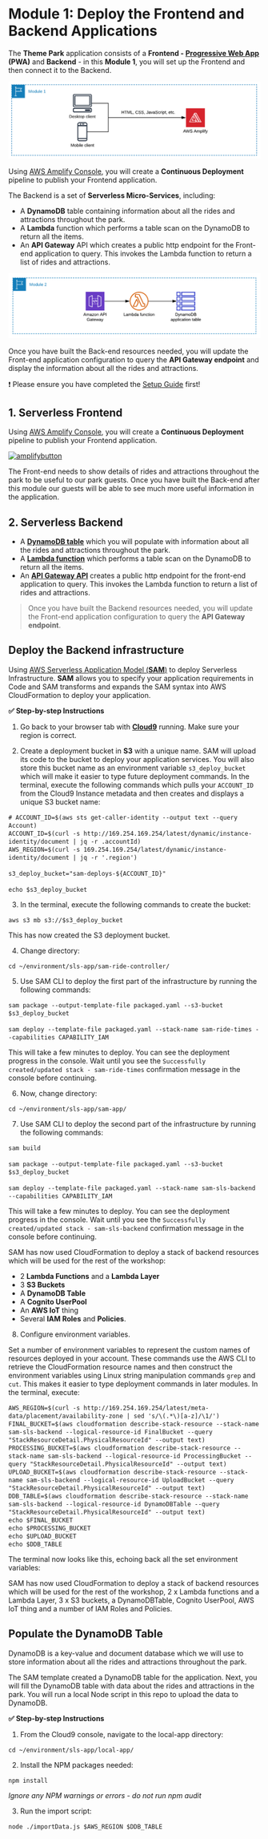 # Module 1: Deploy the Frontend and Backend Applications 

The **Theme Park** application consists of a **Frontend - [Progressive Web App](https://en.wikipedia.org/wiki/Progressive_web_applications) (PWA)** and **Backend** - in this **Module 1**, you will set up the Frontend and then connect it to the Backend.

![Module 1 - Frontend Architecture](./assets/images/module1-arch.png)

Using [AWS Amplify Console](https://aws.amazon.com/amplify/console/), you will create a **Continuous Deployment** pipeline to publish your Frontend application.

The Backend is a set of **Serverless Micro-Services**, including:

* A **DynamoDB** table containing information about all the rides and attractions throughout the park.
* A **Lambda** function which performs a table scan on the DynamoDB to return all the items.
* An **API Gateway** API which creates a public http endpoint for the Front-end application to query. This invokes the Lambda function to return a list of rides and attractions.

![Module 1 - Backend Architecture](./assets/images/module1-backend-arch.png)

Once you have built the Back-end resources needed, you will update the Front-end application configuration to query the **API Gateway endpoint** and display the information about all the rides and attractions.

:heavy_exclamation_mark: Please ensure you have completed the [Setup Guide](https://modern-apps.aws.job4u.io/en/prerequisites/) first!

## 1. Serverless Frontend

Using [AWS Amplify Console](https://aws.amazon.com/amplify/console/), you will create a **Continuous Deployment** pipeline to publish your Frontend application.

[![amplifybutton](https://oneclick.amplifyapp.com/button.svg)](https://ap-southeast-1.console.aws.amazon.com/amplify/home#/deploy?repo=https://github.com/nnthanh101/sls-app)

The Front-end needs to show details of rides and attractions throughout the park to be useful to our park guests. Once you have built the Back-end after this module our guests will be able to see much more useful information in the application.

## 2. Serverless Backend

* A **[DynamoDB table](https://aws.amazon.com/dynamodb/)** which you will populate with information about all the rides and attractions throughout the park.
* A **[Lambda function](https://aws.amazon.com/lambda/)** which performs a table scan on the DynamoDB to return all the items.
* An **[API Gateway API](https://aws.amazon.com/api-gateway/)** creates a public http endpoint for the front-end application to query. This invokes the Lambda function to return a list of rides and attractions.

> Once you have built the Backend resources needed, you will update the Front-end application configuration to query the **API Gateway endpoint**.

## Deploy the Backend infrastructure

Using [AWS Serverless Application Model (**SAM**)](https://aws.amazon.com/serverless/sam/) to deploy Serverless Infrastructure. **SAM** allows you to specify your application requirements in Code and SAM transforms and expands the SAM syntax into AWS CloudFormation to deploy your application. 

**:white_check_mark: Step-by-step Instructions**

1. Go back to your browser tab with [**Cloud9**](https://console.aws.amazon.com/cloud9) running. Make sure your region is correct.

2. Create a deployment bucket in **S3** with a unique name. SAM will upload its code to the bucket to deploy your application services. You will also store this bucket name as an environment variable `s3_deploy_bucket` which will make it easier to type future deployment commands. In the terminal, execute the following commands which pulls your `ACCOUNT_ID` from the Cloud9 Instance metadata and then creates and displays a unique S3 bucket name:
   
```
# ACCOUNT_ID=$(aws sts get-caller-identity --output text --query Account)
ACCOUNT_ID=$(curl -s http://169.254.169.254/latest/dynamic/instance-identity/document | jq -r .accountId)
AWS_REGION=$(curl -s 169.254.169.254/latest/dynamic/instance-identity/document | jq -r '.region')

s3_deploy_bucket="sam-deploys-${ACCOUNT_ID}"

echo $s3_deploy_bucket
```

3. In the terminal, execute the following commands to create the bucket:
```
aws s3 mb s3://$s3_deploy_bucket
```
This has now created the S3 deployment bucket.

4. Change directory:
```
cd ~/environment/sls-app/sam-ride-controller/
```
5. Use SAM CLI to deploy the first part of the infrastructure by running the following commands:
```
sam package --output-template-file packaged.yaml --s3-bucket $s3_deploy_bucket

sam deploy --template-file packaged.yaml --stack-name sam-ride-times --capabilities CAPABILITY_IAM
```

This will take a few minutes to deploy. You can see the deployment progress in the console. Wait until you see the ``Successfully created/updated stack - sam-ride-times`` confirmation message in the console before continuing.

6. Now, change directory:

```
cd ~/environment/sls-app/sam-app/
```
7. Use SAM CLI to deploy the second part of the infrastructure by running the following commands:
```
sam build

sam package --output-template-file packaged.yaml --s3-bucket $s3_deploy_bucket

sam deploy --template-file packaged.yaml --stack-name sam-sls-backend --capabilities CAPABILITY_IAM
```
This will take a few minutes to deploy. You can see the deployment progress in the console. Wait until you see the ``Successfully created/updated stack - sam-sls-backend`` confirmation message in the console before continuing.

SAM has now used CloudFormation to deploy a stack of backend resources which will be used for the rest of the workshop:
- 2 **Lambda Functions** and a **Lambda Layer**
- 3 **S3 Buckets**
- A **DynamoDB Table**
- A **Cognito UserPool**
- An **AWS IoT** thing
- Several **IAM Roles** and **Policies**.

8. Configure environment variables. 
   
Set a number of environment variables to represent the custom names of resources deployed in your account. These commands use the AWS CLI to retrieve the CloudFormation resource names and then construct the environment variables using Linux string manipulation commands ``grep`` and ``cut``. This makes it easier to type deployment commands in later modules. In the terminal, execute:

```console
AWS_REGION=$(curl -s http://169.254.169.254/latest/meta-data/placement/availability-zone | sed 's/\(.*\)[a-z]/\1/')
FINAL_BUCKET=$(aws cloudformation describe-stack-resource --stack-name sam-sls-backend --logical-resource-id FinalBucket --query "StackResourceDetail.PhysicalResourceId" --output text)
PROCESSING_BUCKET=$(aws cloudformation describe-stack-resource --stack-name sam-sls-backend --logical-resource-id ProcessingBucket --query "StackResourceDetail.PhysicalResourceId" --output text)
UPLOAD_BUCKET=$(aws cloudformation describe-stack-resource --stack-name sam-sls-backend --logical-resource-id UploadBucket --query "StackResourceDetail.PhysicalResourceId" --output text)
DDB_TABLE=$(aws cloudformation describe-stack-resource --stack-name sam-sls-backend --logical-resource-id DynamoDBTable --query "StackResourceDetail.PhysicalResourceId" --output text)
echo $FINAL_BUCKET
echo $PROCESSING_BUCKET
echo $UPLOAD_BUCKET
echo $DDB_TABLE
```

The terminal now looks like this, echoing back all the set environment variables:

SAM has now used CloudFormation to deploy a stack of backend resources which will be used for the rest of the workshop, 2 x Lambda functions and a Lambda Layer, 3 x S3 buckets, a DynamoDBTable, Cognito UserPool, AWS IoT thing and a number of IAM Roles and Policies.

## Populate the DynamoDB Table

DynamoDB is a key-value and document database which we will use to store information about all the rides and attractions throughout the park.

The SAM template created a DynamoDB table for the application. Next, you will fill the DynamoDB table with data about the rides and attractions in the park. You will run a local Node script in this repo to upload the data to DynamoDB.

**:white_check_mark: Step-by-step Instructions**

1. From the Cloud9 console, navigate to the local-app directory:
```
cd ~/environment/sls-app/local-app/
```
2. Install the NPM packages needed:
```
npm install
```
*Ignore any NPM warnings or errors - do not run npm audit*

3. Run the import script:
```
node ./importData.js $AWS_REGION $DDB_TABLE
```